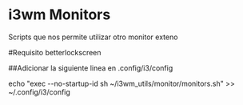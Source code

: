 # i3wm Monitors 
Scripts que nos permite utilizar otro monitor exteno

#Requisito
betterlockscreen

##Adicionar la siguiente linea en .config/i3/config

echo "exec --no-startup-id sh ~/i3wm_utils/monitor/monitors.sh" >> ~/.config/i3/config
